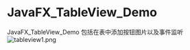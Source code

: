 # JavaFX_TableView_Demo
JavaFX_TableView_Demo 
包括在表中添加按钮图片以及事件监听
![tableview1.png ](https://github.com/sitaluo/JavaFX_TableView_Demo/blob/master/images/tableview1.png)

